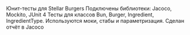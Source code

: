 Юнит-тесты для Stellar Burgers
Подключены библиотеки: Jacoco, Mockito, JUnit 4
Тесты для классов Bun, Burger, Ingredient, IngredientType. Используются моки, стабы и параметризация.
Сделан отчёт в Jacoco
